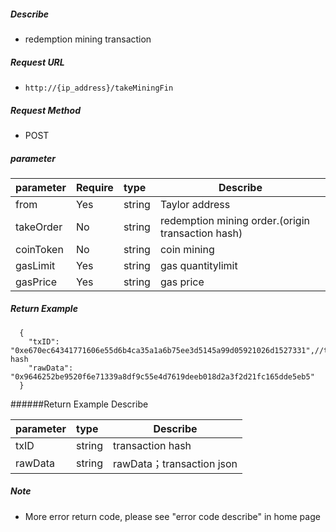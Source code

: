     
##### Describe

- redemption mining transaction

##### Request URL
- ` http://{ip_address}/takeMiningFin `
  
##### Request Method
- POST 

##### parameter

|parameter|Require|type|Describe|
|:----    |:---|:----- |-----   |
|from |Yes  |string  |Taylor address|
|takeOrder |No     |string  |redemption mining order.(origin transaction hash)|
|coinToken |No     |string  |coin mining|
|gasLimit |Yes  |string  |gas quantitylimit|
|gasPrice |Yes  |string  |gas price|

##### Return Example 

``` 
  {
    "txID": "0xe670ec64341771606e55d6b4ca35a1a6b75ee3d5145a99d05921026d1527331",//transaction hash
    "rawData": "0x9646252be9520f6e71339a8df9c55e4d7619deeb018d2a3f2d21fc165dde5eb5"
  }
```

######Return Example Describe 

|parameter|type|Describe|
|:-----  |:-----|-----      
|txID |string   |transaction hash  |
|rawData |string   |rawData；transaction json  |

##### Note 

- More error return code, please see "error code describe" in home page